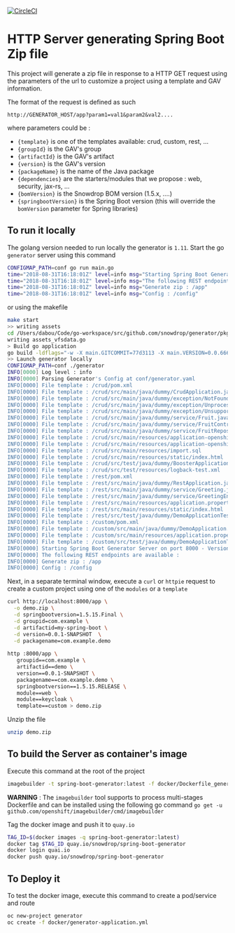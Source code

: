 [![CircleCI](https://circleci.com/gh/snowdrop/generator/tree/master.svg?style=shield)](https://circleci.com/gh/snowdrop/generator/tree/master)

# HTTP Server generating Spring Boot Zip file

This project will generate a zip file in response to a HTTP GET request using the parameters of the url to customize a project using a template
and GAV information.

The format of the request is defined as such

`http://GENERATOR_HOST/app?param1=val1&param2&val2....`

where parameters could be :
  - `{template}` is one of the templates available: crud, custom, rest, ...
  - `{groupId}` is the GAV's group
  - `{artifactId}` is the GAV's artifact
  - `{version}` is the GAV's version
  - `{packageName}` is the name of the Java package
  - `{dependencies}` are the starters/modules that we propose : web, security, jax-rs, ...
  - `{bomVersion}` is the Snowdrop BOM version (1.5.x, ....) 
  - `{springbootVersion}` is the Spring Boot version  (this will override the `bomVersion` parameter for Spring libraries)

## To run it locally

The golang version needed to run locally the generator is `1.11`.
Start the go `generator` server using this command

```bash
CONFIGMAP_PATH=conf go run main.go
time="2018-08-31T16:18:01Z" level=info msg="Starting Spring Boot Generator Server on port 8080 - Version 0.0.5 (4462d0b)"
time="2018-08-31T16:18:01Z" level=info msg="The following REST endpoints are available : "
time="2018-08-31T16:18:01Z" level=info msg="Generate zip : /app"
time="2018-08-31T16:18:01Z" level=info msg="Config : /config"
```

or using the makefile

```bash
make start
>> writing assets
cd /Users/dabou/Code/go-workspace/src/github.com/snowdrop/generator/pkg/template && go generate
writing assets_vfsdata.go
> Build go application
go build -ldflags="-w -X main.GITCOMMIT=77d3113 -X main.VERSION=0.0.666" -o generator main.go
>> Launch generator locally
CONFIGMAP_PATH=conf ./generator
INFO[0000] Log level : info                             
INFO[0000] Parsing Generator's Config at conf/generator.yaml 
INFO[0000] File template : /crud/pom.xml                
INFO[0000] File template : /crud/src/main/java/dummy/CrudApplication.java 
INFO[0000] File template : /crud/src/main/java/dummy/exception/NotFoundException.java 
INFO[0000] File template : /crud/src/main/java/dummy/exception/UnprocessableEntityException.java 
INFO[0000] File template : /crud/src/main/java/dummy/exception/UnsupportedMediaTypeException.java 
INFO[0000] File template : /crud/src/main/java/dummy/service/Fruit.java 
INFO[0000] File template : /crud/src/main/java/dummy/service/FruitController.java 
INFO[0000] File template : /crud/src/main/java/dummy/service/FruitRepository.java 
INFO[0000] File template : /crud/src/main/resources/application-openshift-catalog.properties 
INFO[0000] File template : /crud/src/main/resources/application-openshift.properties 
INFO[0000] File template : /crud/src/main/resources/import.sql 
INFO[0000] File template : /crud/src/main/resources/static/index.html 
INFO[0000] File template : /crud/src/test/java/dummy/BoosterApplicationTest.java 
INFO[0000] File template : /crud/src/test/resources/logback-test.xml 
INFO[0000] File template : /rest/pom.xml                
INFO[0000] File template : /rest/src/main/java/dummy/RestApplication.java 
INFO[0000] File template : /rest/src/main/java/dummy/service/Greeting.java 
INFO[0000] File template : /rest/src/main/java/dummy/service/GreetingEndpoint.java 
INFO[0000] File template : /rest/src/main/resources/application.properties 
INFO[0000] File template : /rest/src/main/resources/static/index.html 
INFO[0000] File template : /rest/src/test/java/dummy/DemoApplicationTest.java 
INFO[0000] File template : /custom/pom.xml              
INFO[0000] File template : /custom/src/main/java/dummy/DemoApplication.java 
INFO[0000] File template : /custom/src/main/resources/application.properties 
INFO[0000] File template : /custom/src/test/java/dummy/DemoApplicationTest.java 
INFO[0000] Starting Spring Boot Generator Server on port 8000 - Version 0.0.666 (77d3113) 
INFO[0000] The following REST endpoints are available :  
INFO[0000] Generate zip : /app                          
INFO[0000] Config : /config                             
```

Next, in a separate terminal window, execute a `curl` or `httpie` request to create a custom project using one of the `modules` or a `template`

```bash
curl http://localhost:8000/app \
  -o demo.zip \
  -d springbootversion=1.5.15.Final \
  -d groupid=com.example \
  -d artifactid=my-spring-boot \
  -d version=0.0.1-SNAPSHOT  \
  -d packagename=com.example.demo
  
http :8000/app \
   groupid==com.example \
   artifactid==demo \
   version==0.0.1-SNAPSHOT \
   packagename==com.example.demo \
   springbootversion==1.5.15.RELEASE \
   module==web \
   module==keycloak \
   template==custom > demo.zip  
``` 

Unzip the file

```bash
unzip demo.zip
```

## To build the Server as container's image

Execute this command at the root of the project
```bash
imagebuilder -t spring-boot-generator:latest -f docker/Dockerfile_generator .
```

**WARNING** : The `imagebuilder` tool supports to process multi-stages Dockerfile and can be installed using the following go command `go get -u github.com/openshift/imagebuilder/cmd/imagebuilder`

Tag the docker image and push it to `quay.io`

```bash
TAG_ID=$(docker images -q spring-boot-generator:latest)
docker tag $TAG_ID quay.io/snowdrop/spring-boot-generator
docker login quai.io
docker push quay.io/snowdrop/spring-boot-generator
```

## To Deploy it

To test the docker image, execute this command to create a pod/service and route
```bash
oc new-project generator
oc create -f docker/generator-application.yml
```
